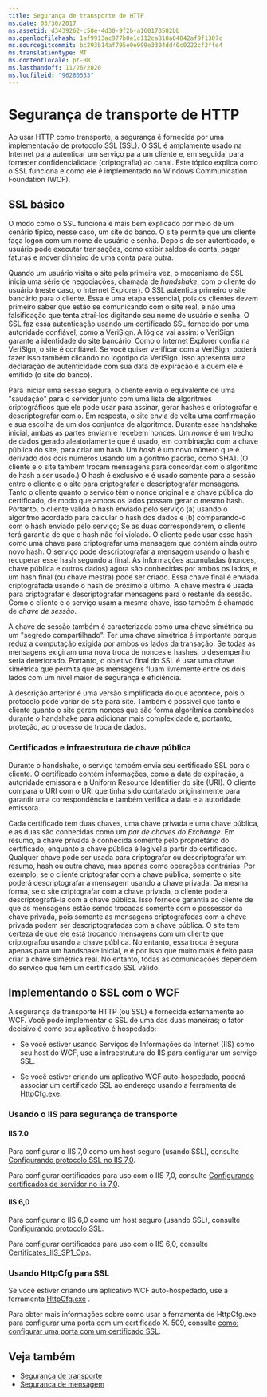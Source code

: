 ```yaml
---
title: Segurança de transporte de HTTP
ms.date: 03/30/2017
ms.assetid: d3439262-c58e-4d30-9f2b-a160170582bb
ms.openlocfilehash: 1af9913ac977b0e1c112ca818a04842af9f1307c
ms.sourcegitcommit: bc293b14af795e0e999e3304dd40c0222cf2ffe4
ms.translationtype: MT
ms.contentlocale: pt-BR
ms.lasthandoff: 11/26/2020
ms.locfileid: "96280553"
---
```

# <a name="http-transport-security"></a>Segurança de transporte de HTTP

Ao usar HTTP como transporte, a segurança é fornecida por uma implementação de protocolo SSL (SSL). O SSL é amplamente usado na Internet para autenticar um serviço para um cliente e, em seguida, para fornecer confidencialidade (criptografia) ao canal. Este tópico explica como o SSL funciona e como ele é implementado no Windows Communication Foundation (WCF).  
  
## <a name="basic-ssl"></a>SSL básico  

 O modo como o SSL funciona é mais bem explicado por meio de um cenário típico, nesse caso, um site do banco. O site permite que um cliente faça logon com um nome de usuário e senha. Depois de ser autenticado, o usuário pode executar transações, como exibir saldos de conta, pagar faturas e mover dinheiro de uma conta para outra.  
  
 Quando um usuário visita o site pela primeira vez, o mecanismo de SSL inicia uma série de negociações, chamada de *handshake*, com o cliente do usuário (neste caso, o Internet Explorer). O SSL autentica primeiro o site bancário para o cliente. Essa é uma etapa essencial, pois os clientes devem primeiro saber que estão se comunicando com o site real, e não uma falsificação que tenta atraí-los digitando seu nome de usuário e senha. O SSL faz essa autenticação usando um certificado SSL fornecido por uma autoridade confiável, como a VeriSign. A lógica vai assim: o VeriSign garante a identidade do site bancário. Como o Internet Explorer confia na VeriSign, o site é confiável. Se você quiser verificar com a VeriSign, poderá fazer isso também clicando no logotipo da VeriSign. Isso apresenta uma declaração de autenticidade com sua data de expiração e a quem ele é emitido (o site do banco).  
  
 Para iniciar uma sessão segura, o cliente envia o equivalente de uma "saudação" para o servidor junto com uma lista de algoritmos criptográficos que ele pode usar para assinar, gerar hashes e criptografar e descriptografar com o. Em resposta, o site envia de volta uma confirmação e sua escolha de um dos conjuntos de algoritmos. Durante esse handshake inicial, ambas as partes enviam e recebem nonces. Um *nonce* é um trecho de dados gerado aleatoriamente que é usado, em combinação com a chave pública do site, para criar um hash. Um *hash* é um novo número que é derivado dos dois números usando um algoritmo padrão, como SHA1. (O cliente e o site também trocam mensagens para concordar com o algoritmo de hash a ser usado.) O hash é exclusivo e é usado somente para a sessão entre o cliente e o site para criptografar e descriptografar mensagens. Tanto o cliente quanto o serviço têm o nonce original e a chave pública do certificado, de modo que ambos os lados possam gerar o mesmo hash. Portanto, o cliente valida o hash enviado pelo serviço (a) usando o algoritmo acordado para calcular o hash dos dados e (b) comparando-o com o hash enviado pelo serviço; Se as duas corresponderem, o cliente terá garantia de que o hash não foi violado. O cliente pode usar esse hash como uma chave para criptografar uma mensagem que contém ainda outro novo hash. O serviço pode descriptografar a mensagem usando o hash e recuperar esse hash segundo a final. As informações acumuladas (nonces, chave pública e outros dados) agora são conhecidas por ambos os lados, e um hash final (ou chave mestra) pode ser criado. Essa chave final é enviada criptografada usando o hash de próximo a último. A chave mestra é usada para criptografar e descriptografar mensagens para o restante da sessão. Como o cliente e o serviço usam a mesma chave, isso também é chamado de *chave de sessão*.  
  
 A chave de sessão também é caracterizada como uma chave simétrica ou um "segredo compartilhado". Ter uma chave simétrica é importante porque reduz a computação exigida por ambos os lados da transação. Se todas as mensagens exigiram uma nova troca de nonces e hashes, o desempenho seria deteriorado. Portanto, o objetivo final do SSL é usar uma chave simétrica que permita que as mensagens fluam livremente entre os dois lados com um nível maior de segurança e eficiência.  
  
 A descrição anterior é uma versão simplificada do que acontece, pois o protocolo pode variar de site para site. Também é possível que tanto o cliente quanto o site gerem nonces que são forma algorítmica combinados durante o handshake para adicionar mais complexidade e, portanto, proteção, ao processo de troca de dados.  
  
### <a name="certificates-and-public-key-infrastructure"></a>Certificados e infraestrutura de chave pública  

 Durante o handshake, o serviço também envia seu certificado SSL para o cliente. O certificado contém informações, como a data de expiração, a autoridade emissora e a Uniform Resource Identifier do site (URI). O cliente compara o URI com o URI que tinha sido contatado originalmente para garantir uma correspondência e também verifica a data e a autoridade emissora.  
  
 Cada certificado tem duas chaves, uma chave privada e uma chave pública, e as duas são conhecidas como um *par de chaves do Exchange*. Em resumo, a chave privada é conhecida somente pelo proprietário do certificado, enquanto a chave pública é legível a partir do certificado. Qualquer chave pode ser usada para criptografar ou descriptografar um resumo, hash ou outra chave, mas apenas como operações contrárias. Por exemplo, se o cliente criptografar com a chave pública, somente o site poderá descriptografar a mensagem usando a chave privada. Da mesma forma, se o site criptografar com a chave privada, o cliente poderá descriptografá-la com a chave pública. Isso fornece garantia ao cliente de que as mensagens estão sendo trocadas somente com o possessor da chave privada, pois somente as mensagens criptografadas com a chave privada podem ser descriptografadas com a chave pública. O site tem certeza de que ele está trocando mensagens com um cliente que criptografou usando a chave pública. No entanto, essa troca é segura apenas para um handshake inicial, e é por isso que muito mais é feito para criar a chave simétrica real. No entanto, todas as comunicações dependem do serviço que tem um certificado SSL válido.  
  
## <a name="implementing-ssl-with-wcf"></a>Implementando o SSL com o WCF  

 A segurança de transporte HTTP (ou SSL) é fornecida externamente ao WCF. Você pode implementar o SSL de uma das duas maneiras; o fator decisivo é como seu aplicativo é hospedado:  
  
- Se você estiver usando Serviços de Informações da Internet (IIS) como seu host do WCF, use a infraestrutura do IIS para configurar um serviço SSL.  
  
- Se você estiver criando um aplicativo WCF auto-hospedado, poderá associar um certificado SSL ao endereço usando a ferramenta de HttpCfg.exe.  
  
### <a name="using-iis-for-transport-security"></a>Usando o IIS para segurança de transporte  
  
#### <a name="iis-70"></a>IIS 7.0  

 Para configurar o IIS 7,0 como um host seguro (usando SSL), consulte [Configurando protocolo SSL no IIS 7,0](/previous-versions/windows/it-pro/windows-server-2008-R2-and-2008/cc771438(v=ws.10)).  
  
Para configurar certificados para uso com o IIS 7,0, consulte [Configurando certificados de servidor no iis 7,0](/previous-versions/windows/it-pro/windows-server-2008-R2-and-2008/cc732230(v=ws.10)).  
  
#### <a name="iis-60"></a>IIS 6,0  

 Para configurar o IIS 6,0 como um host seguro (usando SSL), consulte [Configurando protocolo SSL](/previous-versions/windows/it-pro/windows-server-2003/cc736992(v=ws.10)).  
  
 Para configurar certificados para uso com o IIS 6,0, consulte [Certificates_IIS_SP1_Ops](/previous-versions/windows/it-pro/windows-server-2003/cc757474(v=ws.10)).  
  
### <a name="using-httpcfg-for-ssl"></a>Usando HttpCfg para SSL  

 Se você estiver criando um aplicativo WCF auto-hospedado, use a ferramenta [HttpCfg.exe](/windows/win32/http/httpcfg-exe) .
  
 Para obter mais informações sobre como usar a ferramenta de HttpCfg.exe para configurar uma porta com um certificado X. 509, consulte [como: configurar uma porta com um certificado SSL](how-to-configure-a-port-with-an-ssl-certificate.md).  
  
## <a name="see-also"></a>Veja também

- [Segurança de transporte](transport-security.md)
- [Segurança de mensagem](message-security-in-wcf.md)
